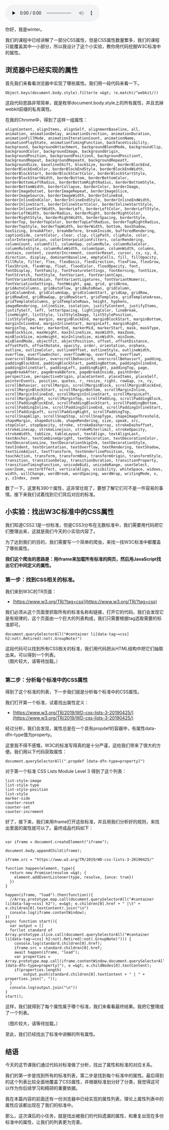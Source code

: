 <audio id="audio" title="CSS小实验：动手做，用代码挖掘CSS属性" controls="" preload="none"><source id="mp3" src="https://static001.geekbang.org/resource/audio/37/1c/37a702dc1acff7b21dfaa999c01a0a1c.mp3"></audio>

你好，我是winter。

我们的课程中已经讲解了一部分CSS属性，但是CSS属性数量繁多，我们的课程只能覆盖其中一小部分，所以我设计了这个小实验，教你用代码挖掘W3C标准中的属性。

## 浏览器中已经实现的属性

首先我们来看看浏览器中实现了哪些属性。我们用一段代码来看一下。

```
Object.keys(document.body.style).filter(e =&gt; !e.match(/^webkit/))

```

这段代码思路非常简单，就是枚举document.body.style上的所有属性，并且去掉webkit前缀的私有属性。

在我的Chrome中，得到了这样一组属性：

```
alignContent, alignItems, alignSelf, alignmentBaseline, all, animation, animationDelay, animationDirection, animationDuration, animationFillMode, animationIterationCount, animationName, animationPlayState, animationTimingFunction, backfaceVisibility, background, backgroundAttachment, backgroundBlendMode, backgroundClip, backgroundColor, backgroundImage, backgroundOrigin, backgroundPosition, backgroundPositionX, backgroundPositionY, backgroundRepeat, backgroundRepeatX, backgroundRepeatY, backgroundSize, baselineShift, blockSize, border, borderBlockEnd, borderBlockEndColor, borderBlockEndStyle, borderBlockEndWidth, borderBlockStart, borderBlockStartColor, borderBlockStartStyle, borderBlockStartWidth, borderBottom, borderBottomColor, borderBottomLeftRadius, borderBottomRightRadius, borderBottomStyle, borderBottomWidth, borderCollapse, borderColor, borderImage, borderImageOutset, borderImageRepeat, borderImageSlice, borderImageSource, borderImageWidth, borderInlineEnd, borderInlineEndColor, borderInlineEndStyle, borderInlineEndWidth, borderInlineStart, borderInlineStartColor, borderInlineStartStyle, borderInlineStartWidth, borderLeft, borderLeftColor, borderLeftStyle, borderLeftWidth, borderRadius, borderRight, borderRightColor, borderRightStyle, borderRightWidth, borderSpacing, borderStyle, borderTop, borderTopColor, borderTopLeftRadius, borderTopRightRadius, borderTopStyle, borderTopWidth, borderWidth, bottom, boxShadow, boxSizing, breakAfter, breakBefore, breakInside, bufferedRendering, captionSide, caretColor, clear, clip, clipPath, clipRule, color, colorInterpolation, colorInterpolationFilters, colorRendering, columnCount, columnFill, columnGap, columnRule, columnRuleColor, columnRuleStyle, columnRuleWidth, columnSpan, columnWidth, columns, contain, content, counterIncrement, counterReset, cursor, cx, cy, d, direction, display, dominantBaseline, emptyCells, fill, fillOpacity, fillRule, filter, flex, flexBasis, flexDirection, flexFlow, flexGrow, flexShrink, flexWrap, float, floodColor, floodOpacity, font, fontDisplay, fontFamily, fontFeatureSettings, fontKerning, fontSize, fontStretch, fontStyle, fontVariant, fontVariantCaps, fontVariantEastAsian, fontVariantLigatures, fontVariantNumeric, fontVariationSettings, fontWeight, gap, grid, gridArea, gridAutoColumns, gridAutoFlow, gridAutoRows, gridColumn, gridColumnEnd, gridColumnGap, gridColumnStart, gridGap, gridRow, gridRowEnd, gridRowGap, gridRowStart, gridTemplate, gridTemplateAreas, gridTemplateColumns, gridTemplateRows, height, hyphens, imageRendering, inlineSize, isolation, justifyContent, justifyItems, justifySelf, left, letterSpacing, lightingColor, lineBreak, lineHeight, listStyle, listStyleImage, listStylePosition, listStyleType, margin, marginBlockEnd, marginBlockStart, marginBottom, marginInlineEnd, marginInlineStart, marginLeft, marginRight, marginTop, marker, markerEnd, markerMid, markerStart, mask, maskType, maxBlockSize, maxHeight, maxInlineSize, maxWidth, maxZoom, minBlockSize, minHeight, minInlineSize, minWidth, minZoom, mixBlendMode, objectFit, objectPosition, offset, offsetDistance, offsetPath, offsetRotate, opacity, order, orientation, orphans, outline, outlineColor, outlineOffset, outlineStyle, outlineWidth, overflow, overflowAnchor, overflowWrap, overflowX, overflowY, overscrollBehavior, overscrollBehaviorX, overscrollBehaviorY, padding, paddingBlockEnd, paddingBlockStart, paddingBottom, paddingInlineEnd, paddingInlineStart, paddingLeft, paddingRight, paddingTop, page, pageBreakAfter, pageBreakBefore, pageBreakInside, paintOrder, perspective, perspectiveOrigin, placeContent, placeItems, placeSelf, pointerEvents, position, quotes, r, resize, right, rowGap, rx, ry, scrollBehavior, scrollMargin, scrollMarginBlock, scrollMarginBlockEnd, scrollMarginBlockStart, scrollMarginBottom, scrollMarginInline, scrollMarginInlineEnd, scrollMarginInlineStart, scrollMarginLeft, scrollMarginRight, scrollMarginTop, scrollPadding, scrollPaddingBlock, scrollPaddingBlockEnd, scrollPaddingBlockStart, scrollPaddingBottom, scrollPaddingInline, scrollPaddingInlineEnd, scrollPaddingInlineStart, scrollPaddingLeft, scrollPaddingRight, scrollPaddingTop, scrollSnapAlign, scrollSnapStop, scrollSnapType, shapeImageThreshold, shapeMargin, shapeOutside, shapeRendering, size, speak, src, stopColor, stopOpacity, stroke, strokeDasharray, strokeDashoffset, strokeLinecap, strokeLinejoin, strokeMiterlimit, strokeOpacity, strokeWidth, tabSize, tableLayout, textAlign, textAlignLast, textAnchor, textCombineUpright, textDecoration, textDecorationColor, textDecorationLine, textDecorationSkipInk, textDecorationStyle, textIndent, textOrientation, textOverflow, textRendering, textShadow, textSizeAdjust, textTransform, textUnderlinePosition, top, touchAction, transform, transformBox, transformOrigin, transformStyle, transition, transitionDelay, transitionDuration, transitionProperty, transitionTimingFunction, unicodeBidi, unicodeRange, userSelect, userZoom, vectorEffect, verticalAlign, visibility, whiteSpace, widows, width, willChange, wordBreak, wordSpacing, wordWrap, writingMode, x, y, zIndex, zoom

```

数了一下，这里有390个属性，这非常壮观了，要想了解它们可不是一件容易的事情。接下来我们试着找到它们背后对应的标准。

## 小实验：找出W3C标准中的CSS属性

我们知道CSS2.1是一份标准，但是CSS3分布在无数标准中，我们需要用代码把它们整理出来，这就是我们今天的小实验内容了。

为了达到我们的目的，我们需要写一个简单的爬虫，来找一找W3C标准中都覆盖了哪些属性。

**我们这个爬虫的思路是：用iframe来加载所有标准的网页，然后用JavaScript找出它们中间定义的属性。**

### 第一步：找到CSS相关的标准。

我们来到W3C的TR页面：

- [https://www.w3.org/TR/?tag=css](https://www.w3.org/TR/?tag=css)

我们必须从这个页面里抓取所有的标准名称和链接，打开它的代码，我们会发现它是有规律的，这个页面由一个巨大的列表构成，我们只需要根据tag选取需要的标准即可。

```
document.querySelectorAll("#container li[data-tag~=css] h2:not(.Retired):not(.GroupNote)")

```

这段代码可以找到所有CSS相关的标准，我们用代码把从HTML结构中把它们抽取出来。可以得到一个列表。<br/>
（图片较大，请等待加载。）

<img src="https://static001.geekbang.org/resource/image/3b/be/3bc9ec8fad753e4a7af9db27bb1e25be.png" alt="">

### 第二步：分析每个标准中的CSS属性

得到了这个标准的列表，下一步我们就是分析每个标准中的CSS属性。

我们打开第一个标准，试着找出属性定义：

- [https://www.w3.org/TR/2019/WD-css-lists-3-20190425/](https://www.w3.org/TR/2019/WD-css-lists-3-20190425/)

经过分析，我们会发现，属性总是在一个具有propdef的容器中，有属性data-dfn-type值为property。

这里我不得不感慨，W3C的标准写得真的是十分严谨，这给我们带来了很大的方便。我们用以下代码获取属性：

```
document.querySelectorAll(".propdef [data-dfn-type=property]")

```

对于第一个标准 CSS  Lists  Module  Level 3 得到了这个列表：

```
list-style-image
list-style-type
list-style-position
list-style
marker-side
counter-reset
counter-set
counter-increment

```

好了，接下来，我们来用iframe打开这些标准，并且用我们分析好的规则，来找出里面的属性就可以了。最终成品代码如下：

```

var iframe = document.createElement("iframe");

document.body.appendChild(iframe);

iframe.src = "https://www.w3.org/TR/2019/WD-css-lists-3-20190425/"

function happen(element, type){
  return new Promise(resolve =&gt; {
    element.addEventListener(type, resolve, {once: true})
  })
}

happen(iframe, "load").then(function(){
  //Array.prototype.map.call(document.querySelectorAll("#container li[data-tag~=css] h2"), e=&gt; e.children[0].href + " |\t" + e.children[0].textContent).join("\n")
  console.log(iframe.contentWindow);
})
async function start(){
  var output = []
  for(let standard of  Array.prototype.slice.call(document.querySelectorAll("#container li[data-tag~=css] h2:not(.Retired):not(.GroupNote)"))) {
    console.log(standard.children[0].href);
    iframe.src = standard.children[0].href;
    await happen(iframe, "load");
    var properties = Array.prototype.map.call(iframe.contentWindow.document.querySelectorAll(".propdef [data-dfn-type=property]"), e =&gt; e.childNodes[0].textContent);
    if(properties.length)
        output.push(standard.children[0].textContent + " | " + properties.join(", "));
  }
  console.log(output.join("\n"))
}
start();

```

这样，我们就得到了每个属性属于哪个标准，我们来看看最终结果。我把它整理成了一个列表。

（图片较大，请等待加载。）<br/>
<img src="https://static001.geekbang.org/resource/image/ab/71/ab03527b7b40b594bb55f6bfd523d271.jpg" alt="">

至此，我们已经找出了标准中讲解的所有属性。

## 结语

今天的这节课我们通过代码对标准做了分析，找出了属性和标准的对应关系。

我们的第一步是找到所有的标准列表，第二步是找到每个标准中的属性。最后得到的这个列表比较全面地覆盖了CSS属性，并根据标准划分好了分类，我觉得这可以作为你后续学习和精研的重要依据。

我在本篇内容的前面还有一份浏览器中已经实现的属性列表，理论上属性列表中的属性应该都出现在了我们的标准中。

那么，这次课后的小任务，就是找出被我们的代码遗漏的属性，和重复出现在多份标准中的属性，让我们的列表更为完善。


